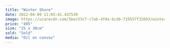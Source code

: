```yaml
---
title: "Winter Shore"
date: 2022-04-09 11:03:41.437539
image: https://ucarecdn.com/5bec53c7-c7ab-4fda-bcdb-719557f32693/winter-shore.jpg
price: "495"
size: "25 x 30cm"
sold: "Sold"
media: "Oil on canvas"
---
```


